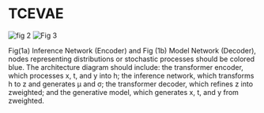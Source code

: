 # TCEVAE

![fig 2](https://github.com/user-attachments/assets/4593ac53-41a1-45f7-9dbb-7458bac924de)
![Fig 3](https://github.com/user-attachments/assets/4ba4c70a-eb89-4a31-993b-b1e13e068f3c)



Fig(1a) Inference Network (Encoder) and Fig (1b) Model Network (Decoder), nodes representing distributions or stochastic processes should be colored blue. The architecture diagram should include: the transformer encoder, which processes x, t, and y into h; the inference network, which transforms h to z and generates µ and σ; the transformer decoder, which refines z into zweighted; and the generative model, which generates x, t, and y from zweighted.
